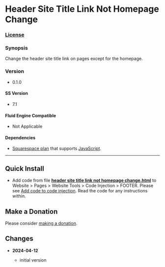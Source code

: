 # Header Site Title Link Not Homepage Change

### [License][1]

### Synopsis

Change the header site title link on pages except for the homepage.

### Version

  * 0.1.0

#### SS Version

  * 7.1

#### Fluid Engine Compatible

  * Not Applicable

#### Dependencies

  * [Squarespace plan][2] that supports [JavaScript][3].

---

## Quick Install

* Add code from file **[header site title link not homepage change.html][4]** to
  Website > Pages > Website Tools > Code Injection > FOOTER. Please see [Add
  code to code injection][5]. Read the code for any instructions within.

## Make a Donation

Please consider [making a donation][6].

## Changes

<!-- * **2024-04-11**

  * support date ranges
  * make work with more than one section
  * bumped version to 0.2.0
  -->
* **2024-04-12**

  * initial version

[1]: https://github.com/tomsWebConsulting/twcsl/blob/main/LICENSE.txt#L1
[2]: https://www.squarespace.com/pricing
[3]: https://en.wikipedia.org/wiki/JavaScript
[4]: header%20site%20title%20link%20not%20homepage%20change.html#L1
[5]: https://support.squarespace.com/hc/en-us/articles/205815908-Using-code-injection#toc-add-code-to-code-injection
[6]: https://github.com/tomsWebConsulting/twcsl#make-a-donation
